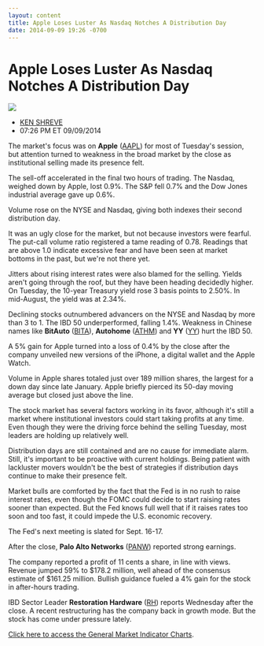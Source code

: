 ```yaml
---
layout: content
title: Apple Loses Luster As Nasdaq Notches A Distribution Day
date: 2014-09-09 19:26 -0700
---
```



Apple Loses Luster As Nasdaq Notches A Distribution Day
========================================================


![](https://www.investors.com/wp-content/uploads/ibd-migrated-images/MPv_140910_635458743131445832.png)

* [KEN SHREVE](https://www.investors.com/author/shrevek/ "Posts by KEN SHREVE")
* 07:26 PM ET 09/09/2014




The market's focus was on **Apple** ([AAPL](https://research.investors.com/quote.aspx?symbol=AAPL)) for most of Tuesday's session, but attention turned to weakness in the broad market by the close as institutional selling made its presence felt.


The sell-off accelerated in the final two hours of trading. The Nasdaq, weighed down by Apple, lost 0.9%. The S&P fell 0.7% and the Dow Jones industrial average gave up 0.6%.


Volume rose on the NYSE and Nasdaq, giving both indexes their second distribution day.


It was an ugly close for the market, but not because investors were fearful. The put-call volume ratio registered a tame reading of 0.78. Readings that are above 1.0 indicate excessive fear and have been seen at market bottoms in the past, but we're not there yet.


Jitters about rising interest rates were also blamed for the selling. Yields aren't going through the roof, but they have been heading decidedly higher. On Tuesday, the 10-year Treasury yield rose 3 basis points to 2.50%. In mid-August, the yield was at 2.34%.


Declining stocks outnumbered advancers on the NYSE and Nasdaq by more than 3 to 1. The IBD 50 underperformed, falling 1.4%. Weakness in Chinese names like **BitAuto** ([BITA](https://research.investors.com/quote.aspx?symbol=BITA)), **Autohome** ([ATHM](https://research.investors.com/quote.aspx?symbol=ATHM)) and **YY** ([YY](https://research.investors.com/quote.aspx?symbol=YY)) hurt the IBD 50.


A 5% gain for Apple turned into a loss of 0.4% by the close after the company unveiled new versions of the iPhone, a digital wallet and the Apple Watch.


Volume in Apple shares totaled just over 189 million shares, the largest for a down day since late January. Apple briefly pierced its 50-day moving average but closed just above the line.


The stock market has several factors working in its favor, although it's still a market where institutional investors could start taking profits at any time. Even though they were the driving force behind the selling Tuesday, most leaders are holding up relatively well.


Distribution days are still contained and are no cause for immediate alarm. Still, it's important to be proactive with current holdings. Being patient with lackluster movers wouldn't be the best of strategies if distribution days continue to make their presence felt.


Market bulls are comforted by the fact that the Fed is in no rush to raise interest rates, even though the FOMC could decide to start raising rates sooner than expected. But the Fed knows full well that if it raises rates too soon and too fast, it could impede the U.S. economic recovery.


The Fed's next meeting is slated for Sept. 16-17.


After the close, **Palo Alto Networks** ([PANW](https://research.investors.com/quote.aspx?symbol=PANW)) reported strong earnings.


The company reported a profit of 11 cents a share, in line with views. Revenue jumped 59% to $178.2 million, well ahead of the consensus estimate of $161.25 million. Bullish guidance fueled a 4% gain for the stock in after-hours trading.


IBD Sector Leader **Restoration Hardware** ([RH](https://research.investors.com/quote.aspx?symbol=RH)) reports Wednesday after the close. A recent restructuring has the company back in growth mode. But the stock has come under pressure lately.


[Click here to access the General Market Indicator Charts](https://www.investors.com/pdf/GMI_091014.pdf).




